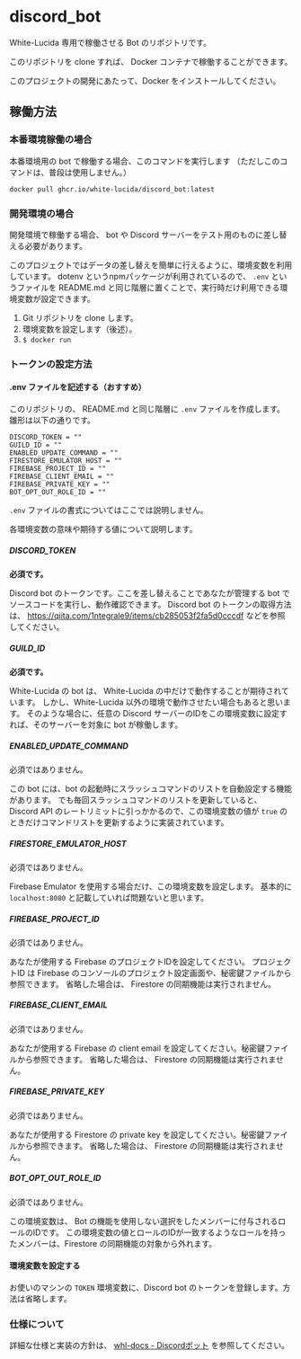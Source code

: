 # discord_bot

White-Lucida 専用で稼働させる Bot のリポジトリです。

このリポジトリを clone すれば、 Docker コンテナで稼働することができます。

このプロジェクトの開発にあたって、Docker をインストールしてください。


## 稼働方法

### 本番環境稼働の場合

本番環境用の bot で稼働する場合、このコマンドを実行します
（ただしこのコマンドは、普段は使用しません。）

```
docker pull ghcr.io/white-lucida/discord_bot:latest
```

### 開発環境の場合

開発環境で稼働する場合、 bot や Discord サーバーをテスト用のものに差し替える必要があります。

このプロジェクトではデータの差し替えを簡単に行えるように、環境変数を利用しています。
dotenv というnpmパッケージが利用されているので、 `.env` というファイルを README.md と同じ階層に置くことで、実行時だけ利用できる環境変数が設定できます。

1. Git リポジトリを clone します。
2. 環境変数を設定します（後述）。
3. `$ docker run`

### トークンの設定方法

#### .env ファイルを記述する（おすすめ）
このリポジトリの、 README.md と同じ階層に `.env` ファイルを作成します。雛形は以下の通りです。

```
DISCORD_TOKEN = ""
GUILD_ID = ""
ENABLED_UPDATE_COMMAND = ""
FIRESTORE_EMULATOR_HOST = ""
FIREBASE_PROJECT_ID = ""
FIREBASE_CLIENT_EMAIL = ""
FIREBASE_PRIVATE_KEY = ""
BOT_OPT_OUT_ROLE_ID = ""
```

`.env` ファイルの書式についてはここでは説明しません。

各環境変数の意味や期待する値について説明します。


##### DISCORD_TOKEN
**必須です。**

Discord bot のトークンです。ここを差し替えることであなたが管理する bot でソースコードを実行し、動作確認できます。
Discord bot のトークンの取得方法は、 https://qiita.com/1ntegrale9/items/cb285053f2fa5d0cccdf などを参照してください。

##### GUILD_ID
**必須です。**

White-Lucida の bot は、 White-Lucida の中だけで動作することが期待されています。
しかし、White-Lucida 以外の環境で動作させたい場合もあると思います。
そのような場合に、任意の Discord サーバーのIDをこの環境変数に設定すれば、そのサーバーを対象に bot が稼働します。

##### ENABLED_UPDATE_COMMAND
必須ではありません。

この bot には、bot の起動時にスラッシュコマンドのリストを自動設定する機能があります。
でも毎回スラッシュコマンドのリストを更新していると、 Discord API のレートリミットに引っかかるので、この環境変数の値が `true` のときだけコマンドリストを更新するように実装されています。

##### FIRESTORE_EMULATOR_HOST
必須ではありません。

Firebase Emulator を使用する場合だけ、この環境変数を設定します。
基本的に `localhost:8080` と記載していれば問題ないと思います。

##### FIREBASE_PROJECT_ID
必須ではありません。

あなたが使用する Firebase のプロジェクトIDを設定してください。
プロジェクトID は Firebase のコンソールのプロジェクト設定画面や、秘密鍵ファイルから参照できます。
省略した場合は、 Firestore の同期機能は実行されません。

##### FIREBASE_CLIENT_EMAIL
必須ではありません。

あなたが使用する Firebase の client email を設定してください。秘密鍵ファイルから参照できます。
省略した場合は、 Firestore の同期機能は実行されません。

##### FIREBASE_PRIVATE_KEY
必須ではありません。

あなたが使用する Firestore の private key を設定してください。秘密鍵ファイルから参照できます。
省略した場合は、 Firestore の同期機能は実行されません。

##### BOT_OPT_OUT_ROLE_ID
必須ではありません。

この環境変数は、 Bot の機能を使用しない選択をしたメンバーに付与されるロールのIDです。
この環境変数の値とロールのIDが一致するようなロールを持ったメンバーは、Firestore の同期機能の対象から外れます。

#### 環境変数を設定する

お使いのマシンの `TOKEN` 環境変数に、Discord bot のトークンを登録します。方法は省略します。

### 仕様について

詳細な仕様と実装の方針は、 [whl-docs - Discordボット](https://github.com/white-lucida/whl-docs/tree/main/Discord%E3%83%9C%E3%83%83%E3%83%88) を参照してください。